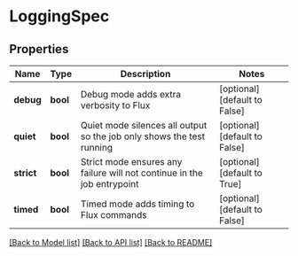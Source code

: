 # LoggingSpec


## Properties
Name | Type | Description | Notes
------------ | ------------- | ------------- | -------------
**debug** | **bool** | Debug mode adds extra verbosity to Flux | [optional] [default to False]
**quiet** | **bool** | Quiet mode silences all output so the job only shows the test running | [optional] [default to False]
**strict** | **bool** | Strict mode ensures any failure will not continue in the job entrypoint | [optional] [default to True]
**timed** | **bool** | Timed mode adds timing to Flux commands | [optional] [default to False]

[[Back to Model list]](../README.md#documentation-for-models) [[Back to API list]](../README.md#documentation-for-api-endpoints) [[Back to README]](../README.md)


